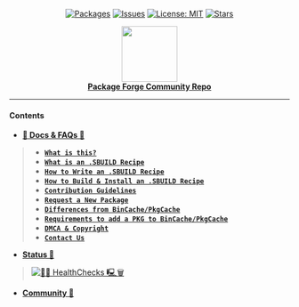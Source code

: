 <div align="center">

[stars-shield]: https://img.shields.io/github/stars/pkgforge/soarpkgs.svg
[stars-url]: https://github.com/pkgforge/soarpkgs/stargazers
[issues-shield]: https://img.shields.io/github/issues/pkgforge/soarpkgs.svg
[issues-url]: https://github.com/pkgforge/soarpkgs/issues
[license-shield]: https://img.shields.io/github/license/pkgforge/soarpkgs.svg
[license-url]: https://github.com/pkgforge/soarpkgs/blob/main/LICENSE
 
<a href="https://github.com/pkgforge/soarpkgs/tree/main/packages"><img src="https://img.shields.io/badge/Packages-24%20(35)-blue?labelColor=orange&style=flat&link=https://github.com/pkgforge/soarpkgs/tree/main/packages" alt="Packages" /></a>
[![Issues][issues-shield]][issues-url]
[![License: MIT][license-shield]][license-url]
[![Stars][stars-shield]][stars-url]
</div>

<p align="center">
    <a href="https://github.com/pkgforge/soar">
        <img src="https://github.com/user-attachments/assets/220ce7b3-55b3-496e-b3b8-2556123193a2" width="100"></a>
    <br>
    <b><strong> <a href="https://github.com/pkgforge/soar">Package Forge Community Repo</a></code></strong></b>
    <br>
</p>

---
#### Contents
- [**📖 Docs & FAQs 📖**](./tree/main/Docs)
> - [**`What is this?`**](https://github.com/pkgforge/soarpkgs/blob/main/Docs/README.md#intro)
> - [**`What is an .SBUILD Recipe`**](https://github.com/pkgforge/soarpkgs/blob/main/SBUILD_SPEC.md#intro)
> - [**`How to Write an .SBUILD Recipe`**](https://github.com/pkgforge/soarpkgs/blob/main/SBUILD.md#write-an-sbuild-recipe)
> - [**`How to Build & Install an .SBUILD Recipe`**](https://github.com/pkgforge/soarpkgs/blob/main/SBUILD.md#buildinstallrun-an-sbuild-recipe)
> - [**`Contribution Guidelines`**](https://github.com/pkgforge/soarpkgs/blob/main/Docs/README.md#contribution-guidelines)
> - [**`Request a New Package`**](https://github.com/pkgforge/soarpkgs/blob/main/Docs/README.md#package-request-guidelines)
> - [**`Differences from BinCache/PkgCache`**](https://github.com/pkgforge/soarpkgs/blob/main/Docs/README.md#differences-from-bincachepkgcache)
> - [**`Requirements to add a PKG to BinCache/PkgCache`**](https://github.com/pkgforge/soarpkgs/blob/main/Docs/README.md#criteria-for-addition-to-bincachepkgcache)
> - [**`DMCA & Copyright`**](https://github.com/pkgforge/soarpkgs/blob/main/Docs/README.md#dmca-copyright--cease--desist)
> - [**`Contact Us`**](https://github.com/pkgforge/soarpkgs/blob/main/Docs/README.md#contact-us)
- [**Status 🔖**](./tree/main#-status-)
> [![🐧🧹 HealthChecks 🖳🗑](https://github.com/pkgforge/soarpkgs/actions/workflows/healthchecks_housekeeping.yaml/badge.svg)](https://github.com/pkgforge/soarpkgs/actions/workflows/healthchecks_housekeeping.yaml)
- [**Community 💬**](https://t.me/official_loonix/63949)
